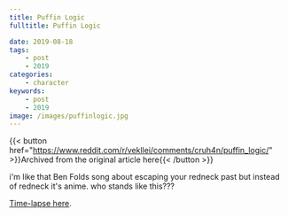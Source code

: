 ```yaml
---
title: Puffin Logic
fulltitle: Puffin Logic

date: 2019-08-18
tags:
    - post
    - 2019
categories:
    - character
keywords:
    - post
    - 2019
image: /images/puffinlogic.jpg
---
```

{{< button href="https://www.reddit.com/r/vekllei/comments/cruh4n/puffin_logic/" >}}Archived from the original article here{{< /button >}}

i'm like that Ben Folds song about escaping your redneck past but instead of redneck it's anime. who stands like this???

[Time-lapse here](https://www.instagram.com/p/B1SRoV6D3_w/).
